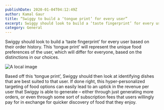 ```yaml
---
publishDate: 2020-01-04T04:12:49Z
author: Kamal Gaur
title: “Swiggy to build a ‘tongue print’ for every user” 
excerpt: Swiggy should look to build a ‘taste fingerprint’ for every user based on their order history. This ‘tongue print’ will represent the unique food preferences… 
category: General
---
```


Swiggy should look to build a ‘taste fingerprint’ for every user based on their order history. This ‘tongue print’ will represent the unique food preferences of the user, which will differ for everyone, based on the distinctions in our choices.

![A local image](/images/tongue-print.png)

Based off this ‘tongue print’, Swiggy should then look at identifying dishes that are best suited to that user. If done right, this hyper-personalized targeting of food options can easily lead to an uptick in the revenue per user that Swiggy is able to generate – either through just generating more orders, or even through some sort of subscription fees that users willingly pay for in exchange for quicker discovery of food that they enjoy.
